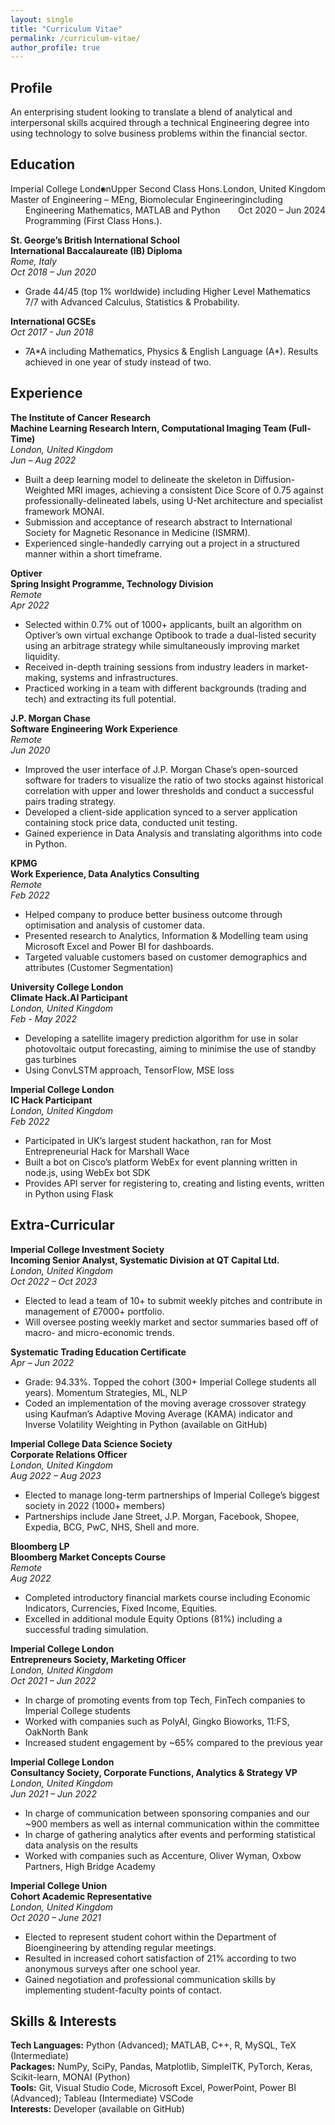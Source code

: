 ```yaml
---
layout: single
title: "Curriculum Vitae"
permalink: /curriculum-vitae/
author_profile: true
---
```


## Profile
An enterprising student looking to translate a blend of analytical and interpersonal skills acquired through a technical Engineering degree into using technology to solve business problems within the financial sector. 

## Education 
<p> <span style="float:left;"> Imperial College London </span> <span style="float:right;"> London, United Kingdom </span> </p>  
<p> <span style="float:left;"> Master of Engineering – MEng, Biomolecular Engineering </span> <span style="float:right;"> Oct 2020 – Jun 2024 </span> </p>  

* Upper Second Class Hons. including Engineering Mathematics, MATLAB and Python Programming (First Class Hons.).

**St. George’s British International School  
International Baccalaureate (IB) Diploma**  
*Rome, Italy  
Oct 2018 – Jun 2020*  
* Grade 44/45 (top 1% worldwide) including Higher Level Mathematics 7/7 with Advanced Calculus, Statistics & Probability. 

**International GCSEs**  
*Oct 2017 - Jun 2018*  
* 7A\*A including Mathematics, Physics & English Language (A\*). Results achieved in one year of study instead of two. 

## Experience 
**The Institute of Cancer Research  
Machine Learning Research Intern, Computational Imaging Team (Full-Time)**  
*London, United Kingdom  
Jun – Aug 2022*  
* Built a deep learning model to delineate the skeleton in Diffusion-Weighted MRI images, achieving a consistent Dice Score of 0.75 against professionally-delineated labels, using U-Net architecture and specialist framework MONAI. 
* Submission and acceptance of research abstract to International Society for Magnetic Resonance in Medicine (ISMRM).
* Experienced single-handedly carrying out a project in a structured manner within a short timeframe. 

**Optiver  
Spring Insight Programme, Technology Division**  
*Remote  
Apr 2022*  
* Selected within 0.7% out of 1000+ applicants, built an algorithm on Optiver’s own virtual exchange Optibook to trade a dual-listed security using an arbitrage strategy while simultaneously improving market liquidity. 
* Received in-depth training sessions from industry leaders in market-making, systems and infrastructures. 
* Practiced working in a team with different backgrounds (trading and tech) and extracting its full potential. 

**J.P. Morgan Chase  
Software Engineering Work Experience**  
*Remote  
Jun 2020*  
* Improved the user interface of J.P. Morgan Chase’s open-sourced software for traders to visualize the ratio of two stocks against historical correlation with upper and lower thresholds and conduct a successful pairs trading strategy. 
* Developed a client-side application synced to a server application containing stock price data, conducted unit testing. 
* Gained experience in Data Analysis and translating algorithms into code in Python.

**KPMG  
Work Experience, Data Analytics Consulting**  
*Remote  
Feb 2022*  
* Helped company to produce better business outcome through optimisation and analysis of customer data.
* Presented research to Analytics, Information & Modelling team using Microsoft Excel and Power BI for dashboards.
* Targeted valuable customers based on customer demographics and attributes (Customer Segmentation) 

**University College London  
Climate Hack.AI Participant**  
*London, United Kingdom  
Feb - May 2022*  
* Developing a satellite imagery prediction algorithm for use in solar photovoltaic output forecasting, aiming to minimise the use of standby gas turbines 
* Using ConvLSTM approach, TensorFlow, MSE loss 

**Imperial College London  
IC Hack Participant**  
*London, United Kingdom  
Feb 2022*  
* Participated in UK’s largest student hackathon, ran for Most Entrepreneurial Hack for Marshall Wace 
* Built a bot on Cisco’s platform WebEx for event planning written in node.js, using WebEx bot SDK 
* Provides API server for registering to, creating and listing events, written in Python using Flask 

## Extra-Curricular
**Imperial College Investment Society  
Incoming Senior Analyst, Systematic Division at QT Capital Ltd.**  
*London, United Kingdom  
Oct 2022 – Oct 2023*  
* Elected to lead a team of 10+ to submit weekly pitches and contribute in management of £7000+ portfolio.
* Will oversee posting weekly market and sector summaries based off of macro- and micro-economic trends. 

**Systematic Trading Education Certificate**  
*Apr – Jun 2022*  
* Grade: 94.33%. Topped the cohort (300+ Imperial College students all years). Momentum Strategies, ML, NLP 
* Coded an implementation of the moving average crossover strategy using Kaufman’s Adaptive Moving Average (KAMA) indicator and Inverse Volatility Weighting in Python (available on GitHub)

**Imperial College Data Science Society  
Corporate Relations Officer**  
*London, United Kingdom  
Aug 2022 – Aug 2023*  
* Elected to manage long-term partnerships of Imperial College’s biggest society in 2022 (1000+ members)
* Partnerships include Jane Street, J.P. Morgan, Facebook, Shopee, Expedia, BCG, PwC, NHS, Shell and more.

**Bloomberg LP  
Bloomberg Market Concepts Course**  
*Remote  
Aug 2022*  
* Completed introductory financial markets course including Economic Indicators, Currencies, Fixed Income, Equities. 
* Excelled in additional module Equity Options (81%) including a successful trading simulation. 

**Imperial College London  
Entrepreneurs Society, Marketing Officer**  
*London, United Kingdom  
Oct 2021 – Jun 2022*  
* In charge of promoting events from top Tech, FinTech companies to Imperial College students 
* Worked with companies such as PolyAI, Gingko Bioworks, 11:FS, OakNorth Bank 
* Increased student engagement by ~65% compared to the previous year 

**Imperial College London  
Consultancy Society, Corporate Functions, Analytics & Strategy VP**  
*London, United Kingdom  
Jun 2021 – Jun 2022*  
* In charge of communication between sponsoring companies and our ~900 members as well as internal communication within the committee 
* In charge of gathering analytics after events and performing statistical data analysis on the results 
* Worked with companies such as Accenture, Oliver Wyman, Oxbow Partners, High Bridge Academy

**Imperial College Union  
Cohort Academic Representative**  
*London, United Kingdom  
Oct 2020 – June 2021*  
* Elected to represent student cohort within the Department of Bioengineering by attending regular meetings. 
* Resulted in increased cohort satisfaction of 21% according to two anonymous surveys after one school year. 
* Gained negotiation and professional communication skills by implementing student-faculty points of contact. 

## Skills & Interests 
**Tech Languages:** Python (Advanced); MATLAB, C++, R, MySQL, TeX (Intermediate)  
**Packages:** NumPy, SciPy, Pandas, Matplotlib, SimpleITK, PyTorch, Keras, Scikit-learn, MONAI (Python)  
**Tools:** Git, Visual Studio Code, Microsoft Excel, PowerPoint, Power BI (Advanced); Tableau (Intermediate) VSCode  
**Interests:** Developer (available on GitHub)  
